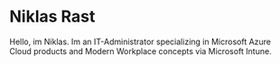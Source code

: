 # Niklas Rast

Hello, im Niklas. Im an IT-Administrator specializing in Microsoft Azure Cloud products and Modern Workplace concepts via Microsoft Intune.

